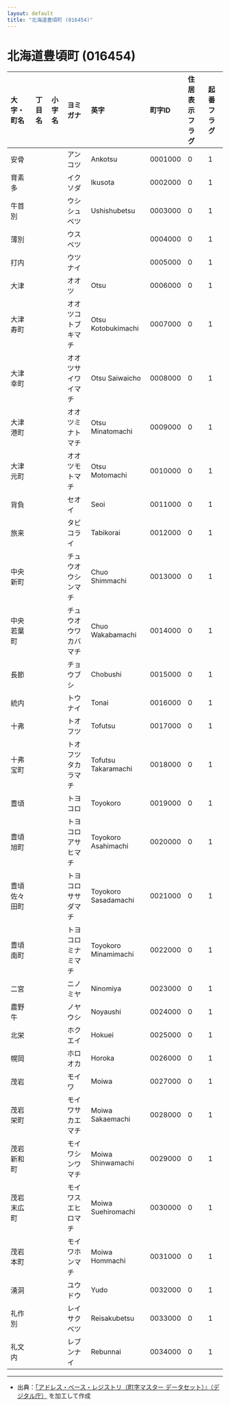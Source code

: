 ```yaml
---
layout: default
title: "北海道豊頃町 (016454)"
---
```


# 北海道豊頃町 (016454)

| 大字・町名 | 丁目名 | 小字名 | ヨミガナ | 英字 | 町字ID | 住居表示フラグ | 起番フラグ |
|:---|:---|:---|:---|:---|:---|:---|:---|
| 安骨 |  |  | アンコツ | Ankotsu | 0001000 | 0 | 1 |
| 育素多 |  |  | イクソダ | Ikusota | 0002000 | 0 | 1 |
| 牛首別 |  |  | ウシシュベツ | Ushishubetsu | 0003000 | 0 | 1 |
| 薄別 |  |  | ウスベツ |  | 0004000 | 0 | 1 |
| 打内 |  |  | ウツナイ |  | 0005000 | 0 | 1 |
| 大津 |  |  | オオツ | Otsu | 0006000 | 0 | 1 |
| 大津寿町 |  |  | オオツコトブキマチ | Otsu Kotobukimachi | 0007000 | 0 | 1 |
| 大津幸町 |  |  | オオツサイワイマチ | Otsu Saiwaicho | 0008000 | 0 | 1 |
| 大津港町 |  |  | オオツミナトマチ | Otsu Minatomachi | 0009000 | 0 | 1 |
| 大津元町 |  |  | オオツモトマチ | Otsu Motomachi | 0010000 | 0 | 1 |
| 背負 |  |  | セオイ | Seoi | 0011000 | 0 | 1 |
| 旅来 |  |  | タビコライ | Tabikorai | 0012000 | 0 | 1 |
| 中央新町 |  |  | チュウオウシンマチ | Chuo Shimmachi | 0013000 | 0 | 1 |
| 中央若葉町 |  |  | チュウオウワカバマチ | Chuo Wakabamachi | 0014000 | 0 | 1 |
| 長節 |  |  | チョウブシ | Chobushi | 0015000 | 0 | 1 |
| 統内 |  |  | トウナイ | Tonai | 0016000 | 0 | 1 |
| 十弗 |  |  | トオフツ | Tofutsu | 0017000 | 0 | 1 |
| 十弗宝町 |  |  | トオフツタカラマチ | Tofutsu Takaramachi | 0018000 | 0 | 1 |
| 豊頃 |  |  | トヨコロ | Toyokoro | 0019000 | 0 | 1 |
| 豊頃旭町 |  |  | トヨコロアサヒマチ | Toyokoro Asahimachi | 0020000 | 0 | 1 |
| 豊頃佐々田町 |  |  | トヨコロササダマチ | Toyokoro Sasadamachi | 0021000 | 0 | 1 |
| 豊頃南町 |  |  | トヨコロミナミマチ | Toyokoro Minamimachi | 0022000 | 0 | 1 |
| 二宮 |  |  | ニノミヤ | Ninomiya | 0023000 | 0 | 1 |
| 農野牛 |  |  | ノヤウシ | Noyaushi | 0024000 | 0 | 1 |
| 北栄 |  |  | ホクエイ | Hokuei | 0025000 | 0 | 1 |
| 幌岡 |  |  | ホロオカ | Horoka | 0026000 | 0 | 1 |
| 茂岩 |  |  | モイワ | Moiwa | 0027000 | 0 | 1 |
| 茂岩栄町 |  |  | モイワサカエマチ | Moiwa Sakaemachi | 0028000 | 0 | 1 |
| 茂岩新和町 |  |  | モイワシンワマチ | Moiwa Shinwamachi | 0029000 | 0 | 1 |
| 茂岩末広町 |  |  | モイワスエヒロマチ | Moiwa Suehiromachi | 0030000 | 0 | 1 |
| 茂岩本町 |  |  | モイワホンマチ | Moiwa Hommachi | 0031000 | 0 | 1 |
| 湧洞 |  |  | ユウドウ | Yudo | 0032000 | 0 | 1 |
| 礼作別 |  |  | レイサクベツ | Reisakubetsu | 0033000 | 0 | 1 |
| 礼文内 |  |  | レブンナイ | Rebunnai | 0034000 | 0 | 1 |

---

- 出典：[「アドレス・ベース・レジストリ（町字マスター データセット）』（デジタル庁）](https://www.digital.go.jp/policies/base_registry_address/) を加工して作成